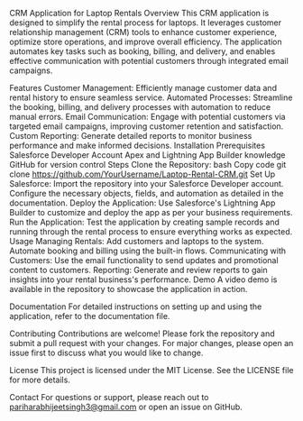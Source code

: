 CRM Application for Laptop Rentals
Overview
This CRM application is designed to simplify the rental process for laptops. It leverages customer relationship management (CRM) tools to enhance customer experience, optimize store operations, and improve overall efficiency. The application automates key tasks such as booking, billing, and delivery, and enables effective communication with potential customers through integrated email campaigns.

Features
Customer Management: Efficiently manage customer data and rental history to ensure seamless service.
Automated Processes: Streamline the booking, billing, and delivery processes with automation to reduce manual errors.
Email Communication: Engage with potential customers via targeted email campaigns, improving customer retention and satisfaction.
Custom Reporting: Generate detailed reports to monitor business performance and make informed decisions.
Installation
Prerequisites
Salesforce Developer Account
Apex and Lightning App Builder knowledge
GitHub for version control
Steps
Clone the Repository:
bash
Copy code
git clone https://github.com/YourUsername/Laptop-Rental-CRM.git
Set Up Salesforce:
Import the repository into your Salesforce Developer account.
Configure the necessary objects, fields, and automation as detailed in the documentation.
Deploy the Application:
Use Salesforce's Lightning App Builder to customize and deploy the app as per your business requirements.
Run the Application:
Test the application by creating sample records and running through the rental process to ensure everything works as expected.
Usage
Managing Rentals:
Add customers and laptops to the system.
Automate booking and billing using the built-in flows.
Communicating with Customers:
Use the email functionality to send updates and promotional content to customers.
Reporting:
Generate and review reports to gain insights into your rental business's performance.
Demo
A video demo is available in the repository to showcase the application in action.

Documentation
For detailed instructions on setting up and using the application, refer to the documentation file.

Contributing
Contributions are welcome! Please fork the repository and submit a pull request with your changes. For major changes, please open an issue first to discuss what you would like to change.

License
This project is licensed under the MIT License. See the LICENSE file for more details.

Contact
For questions or support, please reach out to pariharabhijeetsingh3@gmail.com or open an issue on GitHub.

